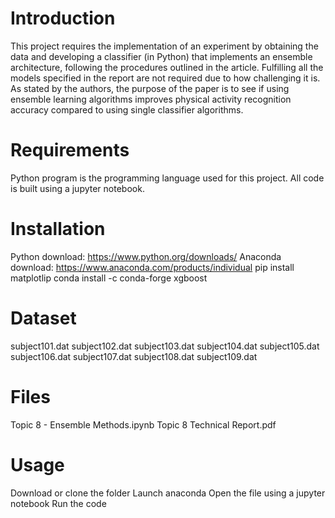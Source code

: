 # Introduction
This project requires the implementation of an experiment by obtaining the data and developing a classifier (in Python) that implements an ensemble architecture, following the 
procedures outlined in the article. Fulfilling all the models specified in the report are not required due to how challenging it is. As stated by the authors, the purpose of the paper is to see if using 
ensemble learning algorithms improves physical activity recognition accuracy compared to using single classifier algorithms.
# Requirements
Python program is the programming language used for this project. All code is built using a jupyter notebook.

# Installation

Python download: https://www.python.org/downloads/ Anaconda download: https://www.anaconda.com/products/individual pip install matplotlip
conda install -c conda-forge xgboost

# Dataset
subject101.dat
subject102.dat
subject103.dat
subject104.dat
subject105.dat
subject106.dat
subject107.dat
subject108.dat
subject109.dat

# Files
Topic 8 - Ensemble Methods.ipynb
Topic 8 Technical Report.pdf
# Usage
Download or clone the folder Launch anaconda Open the file using a jupyter notebook Run the code
